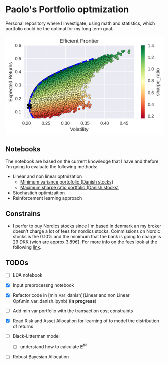 # Paolo's Portfolio optmization 

Personal repository where I investigate, using math and statistics, which portfolio could be the optimal for my long term goal.

![eff_frontier](res/efficient_frontier.png)

## Notebooks

The notebook are based on the current knowledge that I have and thefore I'm going to evaluate the following methods:

- Linear and non linear optmization
    - [Minimum variance portofolio (Danish stocks)](Linear%20and%20non%20Linear%20Opt\min_var_danish.ipynb)
    - [Maximum sharpe ratio portfolio (Danish stocks)](Linear%20and%20non%20Linear%20Opt\max_sr_danish.ipynb)
- Stochastich optimizaition
- Reinforcement learning approach

## Constrains

- I perfer to buy Nordics stocks since I'm based in denmark an my broker doesn't charge a lot of fees for nordics stocks. Commissions on Nordic stocks is the 0.10% and the minimum that the bank is going to charge is 29 DKK (wich are approx 3.89€). For more info on the fees look at the following [link](https://www.nordea.dk/privat/produkter/investering/nordeainvestor.html#tab=Kurtage).

## TODOs

- [ ] EDA notebook
- [x] Input preprocessng notebook
- [x] Refactor code in [min_var_danish](Linear and non Linear Opt\min_var_danish.ipynb) (**In progress**)
- [ ] Add min var portfolio with the transaction cost constraints
- [x] Read Risk and Asset Allocation for learning of to model the distribution of returns
- [ ] Black-Litterman model
    - [ ] understand how to calculate $\mathbf{E}^M$ 
- [ ] Robust Bayesian Allocation 

